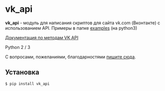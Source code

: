 vk_api
======

**vk_api** - модуль для написания скриптов для сайта vk.com (Вконтакте) с использованием API. Примеры в папке [examples](./examples) (на python3)

[Документация по методам VK API](https://vk.com/dev/methods)

Python 2 / 3

С вопросами, пожеланиями, благодарностями [пишите сюда](https://vk.com/im?sel=183433824).

Установка
------------
    $ pip install vk_api
